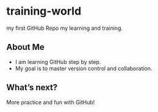 # training-world
my first GitHub Repo my learning and training.

## About Me

- I am learning GitHub step by step.
- My goal is to master version control and collaboration.

## What’s next?

More practice and fun with GitHub!
